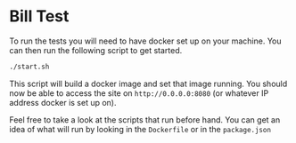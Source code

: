# Bill Test

To run the tests you will need to have docker set up on your machine. You can then run the following script to get started.

```bash
./start.sh
```

This script will build a docker image and set that image running. You should now be able to access the site on `http://0.0.0.0:8080` (or whatever IP address docker is set up on).

Feel free to take a look at the scripts that run before hand. You can get an idea of what will run by looking in the `Dockerfile` or in the `package.json`
